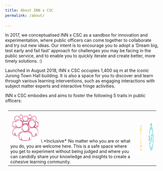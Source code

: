 ```yaml
---
title: About INN x CSC
permalink: /about/

---
```

In 2017, we conceptualised INN x CSC as a sandbox for innovation and experimentation, where public officers can come together to collaborate and try out new ideas. Our intent is to encourage you to adopt a ‘Dream big, test early and fail fast’ approach for challenges you may be facing in the public service, and to enable you to quickly iterate and create better, more timely solutions. :)

Launched in August 2018, INN x CSC occupies 1,400 sq m at the iconic Jurong Town Hall building. It is also a space for you to discover and learn through various learning interventions, such as engaging interactions with subject matter experts and interactive fringe activities.

INN x CSC embodies and aims to foster the following 5 traits in public officers:


<table style="padding:10px">
  <tr>
    <td><img src="/images/inclusive.png" alt="1" width = 100px height = 102px>\
      *Inclusive*
      No matter who you are or what you do, you are welcome here. This is a safe space where you get to experiment without being judged and where you can candidly share your         knowledge and insights to create a cohesive learning community.</td>
  <td><img src="/images/iterative.png" align="right" alt="2" width = 100px height = 102px></td>
  <td><img src="/images/independent.png" alt="3" width = 100px height = 102px></td>
    
   <!--<td><img src="./Scshot/trip_end.png" align="right" alt="4" width =  279px height = 496px></td>-->
  </tr>
</table>
